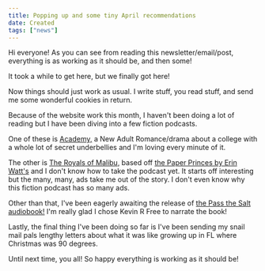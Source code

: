 ```yaml
---
title: Popping up and some tiny April recommendations
date: Created
tags: ["news"]
---
```


Hi everyone! As you can see from reading this newsletter/email/post, everything is as working as it should be, and then some!

It took a while to get here, but we finally got here!

Now things should just work as usual. I write stuff, you read stuff, and send me some wonderful cookies in return.

Because of the website work this month, I haven't been doing a lot of reading but I have been diving into a few fiction podcasts.

One of these is [Academy,](https://www.theend.fyi/shows/academy) a New Adult Romance/drama about a college with a whole lot of secret underbellies and I'm loving every minute of it.

The other is [The Royals of Malibu,](https://www.theend.fyi/shows/the-royals-of-malibu) based off [the Paper Princes by Erin Watt's](https://bookshop.org/a/77/9780593642139) and I don't know how to take the podcast yet. It starts off interesting but the many, many, ads take me out of the story. I don't even know why this fiction podcast has so many ads.

Other than that, I've been eagerly awaiting the release of [the Pass the Salt audiobook!](https://compassiviste.com/product/pass-the-salt/) I'm really glad I chose Kevin R Free to narrate the book!

Lastly, the final thing I've been doing so far is I've been sending my snail mail pals lengthy letters about what it was like growing up in FL where Christmas was 90 degrees.

Until next time, you all! So happy everything is working as it should be!
